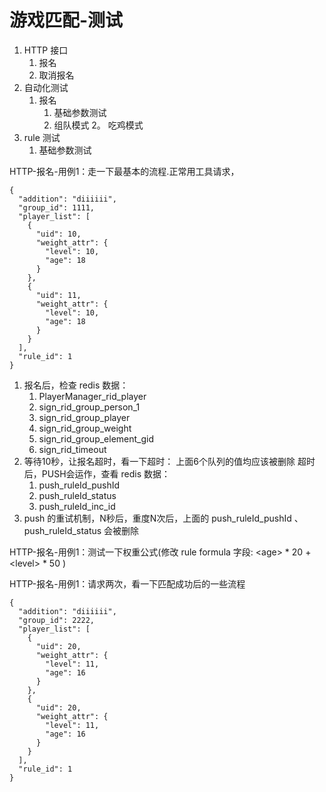 # 游戏匹配-测试

1. HTTP 接口
    1. 报名
    2. 取消报名
2. 自动化测试
    1. 报名
        1. 基础参数测试
        2. 组队模式
            2。 吃鸡模式
3. rule 测试
    1. 基础参数测试

HTTP\-报名\-用例1：走一下最基本的流程.正常用工具请求，

```
{
  "addition": "diiiiii",
  "group_id": 1111,
  "player_list": [
    {
      "uid": 10,
      "weight_attr": {
        "level": 10,
        "age": 18
      }
    },
    {
      "uid": 11,
      "weight_attr": {
        "level": 10,
        "age": 18
      }
    }
  ],
  "rule_id": 1
}
```

1. 报名后，检查 redis 数据：
    1. PlayerManager\_rid\_player
    2. sign\_rid\_group\_person\_1
    3. sign\_rid\_group\_player
    4. sign\_rid\_group\_weight
    5. sign\_rid\_group\_element\_gid
    6. sign\_rid\_timeout
2. 等待10秒，让报名超时，看一下超时：
    上面6个队列的值均应该被删除
    超时后，PUSH会运作，查看 redis 数据：
    1. push\_ruleId\_pushId
    2. push\_ruleId\_status
    3. push\_ruleId\_inc\_id
3. push 的重试机制，N秒后，重度N次后，上面的 push\_ruleId\_pushId 、push\_ruleId\_status 会被删除

HTTP\-报名\-用例1：测试一下权重公式\(修改 rule formula 字段: \<age\> \* 20 \+ \<level\> \* 50 \)

HTTP\-报名\-用例1：请求两次，看一下匹配成功后的一些流程

```
{
  "addition": "diiiiii",
  "group_id": 2222,
  "player_list": [
    {
      "uid": 20,
      "weight_attr": {
        "level": 11,
        "age": 16
      }
    },
    {
      "uid": 20,
      "weight_attr": {
        "level": 11,
        "age": 16
      }
    }
  ],
  "rule_id": 1
}
```
